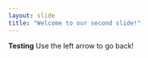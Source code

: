 ```yaml
---
layout: slide
title: "Welcome to our second slide!"
---
```

**Testing**
Use the left arrow to go back!
